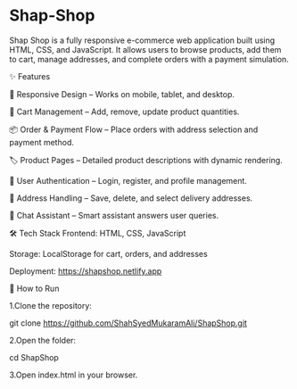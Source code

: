# Shap-Shop
Shap Shop is a fully responsive e-commerce web application built using HTML, CSS, and JavaScript.
It allows users to browse products, add them to cart, manage addresses, and complete orders with a payment simulation.

✨ Features

📱 Responsive Design – Works on mobile, tablet, and desktop.

🛒 Cart Management – Add, remove, update product quantities.

📦 Order & Payment Flow – Place orders with address selection and payment method.

🏷️ Product Pages – Detailed product descriptions with dynamic rendering.

👤 User Authentication – Login, register, and profile management.

📍 Address Handling – Save, delete, and select delivery addresses.

🤖 Chat Assistant – Smart assistant answers user queries.


🛠️ Tech Stack
Frontend: HTML, CSS, JavaScript

Storage: LocalStorage for cart, orders, and addresses

Deployment: https://shapshop.netlify.app


🚀 How to Run

1.Clone the repository:

git clone https://github.com/ShahSyedMukaramAli/ShapShop.git

2.Open the folder:

cd ShapShop

3.Open index.html in your browser.
